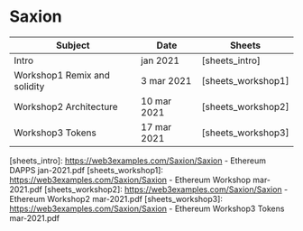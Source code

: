 # Saxion

| Subject                       | Date        | Sheets
| ---------                     | ----        | -----
| Intro                         | jan 2021    | [sheets_intro]
| Workshop1 Remix and solidity  | 3 mar 2021  | [sheets_workshop1]
| Workshop2 Architecture        | 10 mar 2021 | [sheets_workshop2]
| Workshop3 Tokens              | 17 mar 2021 | [sheets_workshop3]

[sheets_intro]:     https://web3examples.com/Saxion/Saxion - Ethereum DAPPS jan-2021.pdf
[sheets_workshop1]: https://web3examples.com/Saxion/Saxion - Ethereum Workshop mar-2021.pdf
[sheets_workshop2]: https://web3examples.com/Saxion/Saxion - Ethereum Workshop2 mar-2021.pdf
[sheets_workshop3]: https://web3examples.com/Saxion/Saxion - Ethereum Workshop3 Tokens mar-2021.pdf